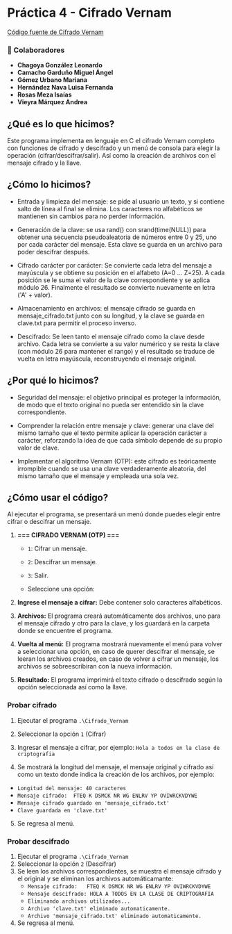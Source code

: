 # Práctica 4 - Cifrado Vernam

[Código fuente de Cifrado Vernam](https://github.com/MarianaGU18/Criptografia_S2026-1/tree/main/Pr%C3%A1cticas/P04_Cifrado_Vernam)

### 👥 Colaboradores

- **Chagoya González Leonardo**
- **Camacho Garduño Miguel Ángel**
- **Gómez Urbano Mariana**
- **Hernández Nava Luisa Fernanda**
- **Rosas Meza Isaías**
- **Vieyra Márquez Andrea**

## ¿Qué es lo que hicimos?

Este programa implementa en lenguaje en C el cifrado Vernam completo con funciones de cifrado y descifrado y un menú de consola para elegir la operación (cifrar/descifrar/salir).
Así como la creación de archivos con el mensaje cifrado y la llave.

## ¿Cómo lo hicimos?

- Entrada y limpieza del mensaje: se pide al usuario un texto, y si contiene salto de línea al final se elimina. Los caracteres no alfabéticos se mantienen sin cambios para no perder información.

- Generación de la clave: se usa rand() con srand(time(NULL)) para obtener una secuencia pseudoaleatoria de números entre 0 y 25, uno por cada carácter del mensaje. Esta clave se guarda en un archivo para poder descifrar después.

- Cifrado carácter por carácter: Se convierte cada letra del mensaje a mayúscula y se obtiene su posición en el alfabeto (A=0 ... Z=25). A cada posición se le suma el valor de la clave correspondiente y se aplica módulo 26.
  Finalmente el resultado se convierte nuevamente en letra ('A' + valor).

- Almacenamiento en archivos: el mensaje cifrado se guarda en mensaje_cifrado.txt junto con su longitud, y la clave se guarda en clave.txt para permitir el proceso inverso.

- Descifrado: Se leen tanto el mensaje cifrado como la clave desde archivo. Cada letra se convierte a su valor numérico y se resta la clave (con módulo 26 para mantener el rango) y el resultado se traduce de vuelta en letra mayúscula, reconstruyendo el mensaje original.

## ¿Por qué lo hicimos?

- Seguridad del mensaje: el objetivo principal es proteger la información, de modo que el texto original no pueda ser entendido sin la clave correspondiente.

- Comprender la relación entre mensaje y clave: generar una clave del mismo tamaño que el texto permite aplicar la operación carácter a carácter, reforzando la idea de que cada símbolo depende de su propio valor de clave.

- Implementar el algoritmo Vernam (OTP): este cifrado es teóricamente irrompible cuando se usa una clave verdaderamente aleatoria, del mismo tamaño que el mensaje y empleada una sola vez.

## ¿Cómo usar el código?

Al ejecutar el programa, se presentará un menú donde puedes elegir entre cifrar o descifrar un mensaje.

1. **=== CIFRADO VERNAM (OTP) ===**

   - `1`: Cifrar un mensaje.

   - `2`: Descifrar un mensaje.

   - `3`: Salir.

   - Seleccione una opción:

2. **Ingrese el mensaje a cifrar:** Debe contener solo caracteres alfabéticos.
3. **Archivos:** El programa creará automáticamente dos archivos, uno para el mensaje cifrado y otro para la clave, y los guardará en la carpeta donde se encuentre el programa.
4. **Vuelta al menú:** El programa mostrará nuevamente el menú para volver a seleccionar una opción, en caso de querer descifrar el mensaje, se leeran los archivos creados, en caso de volver a cifrar un mensaje, los archivos se sobreescribiran con la nueva información.
5. **Resultado:** El programa imprimirá el texto cifrado o descifrado según la opción seleccionada así como la llave.

### **Probar cifrado**

1. Ejecutar el programa `.\Cifrado_Vernam`

2. Seleccionar la opción `1` (Cifrar)

3. Ingresar el mensaje a cifrar, por ejemplo: `Hola a todos en la clase de criptografia`

4. Se mostrará la longitud del mensaje, el mensaje original y cifrado así como un texto donde indica la creación de los archivos, por ejemplo:

- `Longitud del mensaje: 40 caracteres`
- `Mensaje cifrado:  FTEQ K DSMCK NR WG ENLRV YP OVIWRCKVDYWE`
- `Mensaje cifrado guardado en 'mensaje_cifrado.txt'`
- `Clave guardada en 'clave.txt'`

5. Se regresa al menú.

### **Probar descifrado**

1. Ejecutar el programa `.\Cifrado_Vernam`
2. Seleccionar la opción `2` (Descifrar)
3. Se leen los archivos correspondientes, se muestra el mensaje cifrado y el original y se eliminan los archivos automáticamante:
   - `Mensaje cifrado:   FTEQ K DSMCK NR WG ENLRV YP OVIWRCKVDYWE`
   - `Mensaje descifrado: HOLA A TODOS EN LA CLASE DE CRIPTOGRAFIA`
   - `Eliminando archivos utilizados...`
   - `Archivo 'clave.txt' eliminado automaticamente.`
   - `Archivo 'mensaje_cifrado.txt' eliminado automaticamente.`
4. Se regresa al menú.
